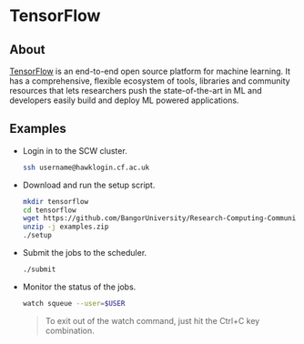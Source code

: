 # TensorFlow

## About

[TensorFlow](https://www.tensorflow.org/) is an end-to-end open source platform for machine learning. It has a comprehensive, flexible ecosystem of tools, libraries and community resources that lets researchers push the state-of-the-art in ML and developers easily build and deploy ML powered applications.

## Examples

- Login in to the SCW cluster.

    ```sh
    ssh username@hawklogin.cf.ac.uk
    ```

- Download and run the setup script.

    ```sh
    mkdir tensorflow
    cd tensorflow
    wget https://github.com/BangorUniversity/Research-Computing-Community/tree/master/apps/machine-learning/tensorflow/examples.zip
    unzip -j examples.zip
    ./setup
    ```

- Submit the jobs to the scheduler.

    ```sh
    ./submit
    ```

- Monitor the status of the jobs.

    ```sh
    watch squeue --user=$USER
    ```

    > To exit out of the watch command, just hit the Ctrl+C key combination.

